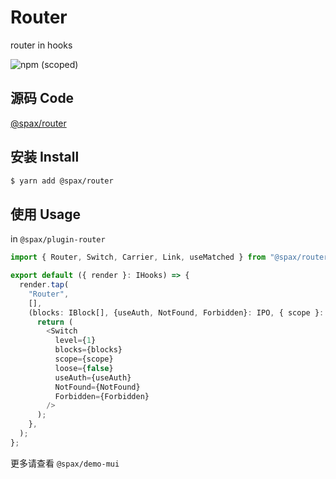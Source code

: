 # Router

router in hooks

![npm (scoped)](https://img.shields.io/npm/v/@spax/router?color=4caf50)

## 源码 Code

[@spax/router](https://github.com/crossjs/spax/tree/master/packages/router)

## 安装 Install

```bash
$ yarn add @spax/router
```

## 使用 Usage

in `@spax/plugin-router`

```typescript
import { Router, Switch, Carrier, Link, useMatched } from "@spax/router";

export default ({ render }: IHooks) => {
  render.tap(
    "Router",
    [],
    (blocks: IBlock[], {useAuth, NotFound, Forbidden}: IPO, { scope }: IOptions): ReactElement => {
      return (
        <Switch
          level={1}
          blocks={blocks}
          scope={scope}
          loose={false}
          useAuth={useAuth}
          NotFound={NotFound}
          Forbidden={Forbidden}
        />
      );
    },
  );
};
```

更多请查看 `@spax/demo-mui`
